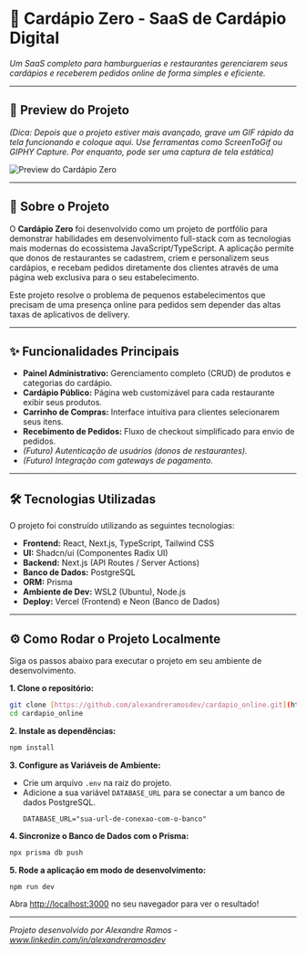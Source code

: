 # 🍔 Cardápio Zero - SaaS de Cardápio Digital

_Um SaaS completo para hamburguerias e restaurantes gerenciarem seus cardápios e receberem pedidos online de forma simples e eficiente._

---

## 📸 Preview do Projeto

_(Dica: Depois que o projeto estiver mais avançado, grave um GIF rápido da tela funcionando e coloque aqui. Use ferramentas como ScreenToGif ou GIPHY Capture. Por enquanto, pode ser uma captura de tela estática)_

![Preview do Cardápio Zero](link-para-sua-imagem-ou-gif-aqui.png)

---

## 🚀 Sobre o Projeto

O **Cardápio Zero** foi desenvolvido como um projeto de portfólio para demonstrar habilidades em desenvolvimento full-stack com as tecnologias mais modernas do ecossistema JavaScript/TypeScript. A aplicação permite que donos de restaurantes se cadastrem, criem e personalizem seus cardápios, e recebam pedidos diretamente dos clientes através de uma página web exclusiva para o seu estabelecimento.

Este projeto resolve o problema de pequenos estabelecimentos que precisam de uma presença online para pedidos sem depender das altas taxas de aplicativos de delivery.

---

## ✨ Funcionalidades Principais

- **Painel Administrativo:** Gerenciamento completo (CRUD) de produtos e categorias do cardápio.
- **Cardápio Público:** Página web customizável para cada restaurante exibir seus produtos.
- **Carrinho de Compras:** Interface intuitiva para clientes selecionarem seus itens.
- **Recebimento de Pedidos:** Fluxo de checkout simplificado para envio de pedidos.
- _(Futuro) Autenticação de usuários (donos de restaurantes)._
- _(Futuro) Integração com gateways de pagamento._

---

## 🛠️ Tecnologias Utilizadas

O projeto foi construído utilizando as seguintes tecnologias:

- **Frontend:** React, Next.js, TypeScript, Tailwind CSS
- **UI:** Shadcn/ui (Componentes Radix UI)
- **Backend:** Next.js (API Routes / Server Actions)
- **Banco de Dados:** PostgreSQL
- **ORM:** Prisma
- **Ambiente de Dev:** WSL2 (Ubuntu), Node.js
- **Deploy:** Vercel (Frontend) e Neon (Banco de Dados)

---

## ⚙️ Como Rodar o Projeto Localmente

Siga os passos abaixo para executar o projeto em seu ambiente de desenvolvimento.

**1. Clone o repositório:**

```bash
git clone [https://github.com/alexandreramosdev/cardapio_online.git](https://github.com/alexandreramosdev/cardapio_online.git)
cd cardapio_online
```

**2. Instale as dependências:**

```bash
npm install
```

**3. Configure as Variáveis de Ambiente:**

- Crie um arquivo `.env` na raiz do projeto.
- Adicione a sua variável `DATABASE_URL` para se conectar a um banco de dados PostgreSQL.
  ```
  DATABASE_URL="sua-url-de-conexao-com-o-banco"
  ```

**4. Sincronize o Banco de Dados com o Prisma:**

```bash
npx prisma db push
```

**5. Rode a aplicação em modo de desenvolvimento:**

```bash
npm run dev
```

Abra [http://localhost:3000](http://localhost:3000) no seu navegador para ver o resultado!

---

_Projeto desenvolvido por Alexandre Ramos - www.linkedin.com/in/alexandreramosdev_
